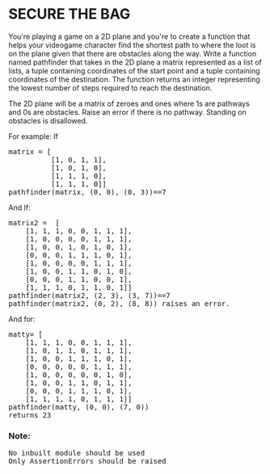 # SECURE THE BAG

You're playing a game on a 2D plane and you're to create a function that helps your videogame character find the shortest path to where the loot is on the plane given that there are obstacles along the way.
Write a function named pathfinder that takes in the 2D plane a matrix represented as a list of lists, a tuple containing coordinates of the start point and a tuple containing coordinates of the destination. The function returns an integer representing the lowest number of steps required to reach the destination.

The 2D plane will be a matrix of zeroes and ones where 1s are pathways and 0s are obstacles. Raise an error if there is no pathway. Standing on obstacles is disallowed.

For example:
If
<pre>matrix = [
          [1, 0, 1, 1],
          [1, 0, 1, 0],
          [1, 1, 1, 0],
          [1, 1, 1, 0]]
pathfinder(matrix, (0, 0), (0, 3))==7</pre>
And If:
<pre>matrix2 =  [
    [1, 1, 1, 0, 0, 1, 1, 1],
    [1, 0, 0, 0, 0, 1, 1, 1],
    [1, 0, 0, 1, 0, 1, 0, 1],
    [0, 0, 0, 1, 1, 1, 0, 1],
    [1, 0, 0, 0, 0, 1, 1, 1],
    [1, 0, 0, 1, 1, 0, 1, 0],
    [0, 0, 0, 1, 1, 0, 0, 1],
    [1, 1, 1, 0, 1, 1, 0, 1]]
pathfinder(matrix2, (2, 3), (3, 7))==7
pathfinder(matrix2, (0, 2), (8, 8)) raises an error.</pre>
And for:
<pre>matty= [
    [1, 1, 1, 0, 0, 1, 1, 1],
    [1, 0, 1, 1, 0, 1, 1, 1],
    [1, 0, 0, 1, 1, 1, 0, 1],
    [0, 0, 0, 0, 0, 1, 1, 1],
    [1, 0, 0, 0, 0, 0, 1, 0],
    [1, 0, 0, 1, 1, 0, 1, 1],
    [0, 0, 0, 1, 1, 1, 0, 1],
    [1, 1, 1, 1, 0, 1, 1, 1]]
pathfinder(matty, (0, 0), (7, 0))
returns 23</pre>
### Note:
<pre>No inbuilt module should be used 
Only AssertionErrors should be raised</pre>
